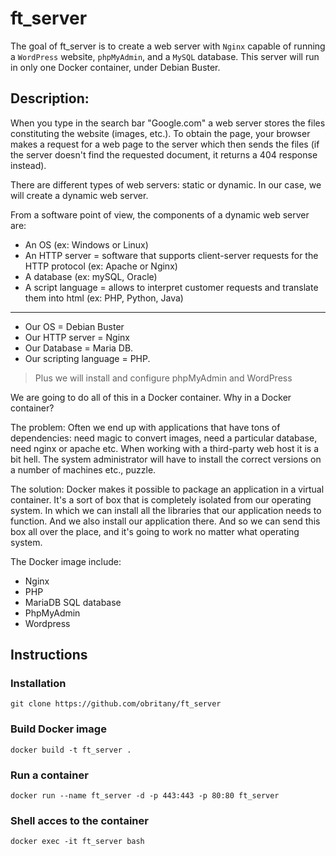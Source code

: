 # ft_server

The goal of ft_server is to create a web server with ```Nginx``` capable of running a ```WordPress``` website, ```phpMyAdmin```, and a ```MySQL``` database. This server will run in only one Docker container, under Debian Buster.

## Description:
When you type in the search bar "Google.com" a web server stores the files constituting the website (images, etc.). To obtain the page, your browser makes a request for a web page to the server which then sends the files (if the server doesn't find the requested document, it returns a 404 response instead).

There are different types of web servers: static or dynamic. In our case, we will create a dynamic web server. 

From a software point of view, the components of a dynamic web server are:
* An OS (ex: Windows or Linux)
* An HTTP server = software that supports client-server requests for the HTTP protocol (ex: Apache or Nginx)
* A database (ex: mySQL, Oracle)
* A script language = allows to interpret customer requests and translate them into html (ex: PHP, Python, Java)
---------------
* Our OS = Debian Buster 
* Our HTTP server = Nginx
* Our Database = Maria DB. 
* Our scripting language = PHP. 
> Plus we will install and configure phpMyAdmin and WordPress

We are going to do all of this in a Docker container. Why in a Docker container?

The problem: Often we end up with applications that have tons of dependencies: need magic to convert images, need a particular database, need nginx or apache etc. When working with a third-party web host it is a bit hell. The system administrator will have to install the correct versions on a number of machines etc., puzzle.

The solution: Docker makes it possible to package an application in a virtual container. It's a sort of box that is completely isolated from our operating system. In which we can install all the libraries that our application needs to function. And we also install our application there. And so we can send this box all over the place, and it's going to work no matter what operating system.

The Docker image include:
* Nginx
* PHP 
* MariaDB SQL database
* PhpMyAdmin
* Wordpress

## Instructions

### Installation 
```
git clone https://github.com/obritany/ft_server
```
### Build Docker image
```
docker build -t ft_server .
```
### Run a container
```
docker run --name ft_server -d -p 443:443 -p 80:80 ft_server
```
### Shell acces to the container
```
docker exec -it ft_server bash
```
